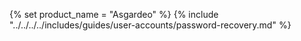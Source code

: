 {% set product_name = "Asgardeo" %}
{% include "../../../../includes/guides/user-accounts/password-recovery.md" %}